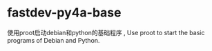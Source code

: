 # fastdev-py4a-base
使用proot启动debian和python的基础程序 , Use proot to start the basic programs of Debian and Python.

